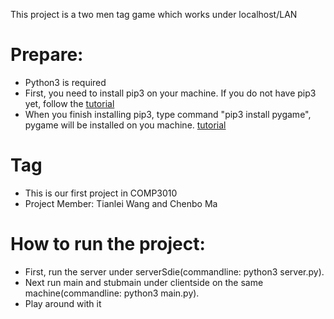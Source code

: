 This project is a two men tag game which works under localhost/LAN
# Prepare:
  * Python3 is required
  * First, you need to install pip3 on your machine. If you do not have pip3 yet, follow the [tutorial](https://evansdianga.com/install-pip-osx/)
  * When you finish installing pip3, type command "pip3 install pygame", pygame will be installed on you machine. [tutorial](https://www.youngwonks.com/blog/How-to-Install-PyGame-on-a-Mac)

# Tag
  * This is our first project in COMP3010
  * Project Member: Tianlei Wang and Chenbo Ma

  
# How to run the project:
  * First, run the server under serverSdie(commandline: python3 server.py).
  * Next run main and stubmain under clientside on the same machine(commandline: python3 main.py).
  * Play around with it
